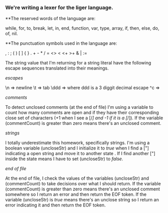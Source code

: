 ### We're writing a lexer for the liger language. 

**The reserved words of the language are: 

while, for, to, break, let, in, end, function, var, type, array, if, then, else, do, of, nil.

**The punctuation symbols used in the language are: 

, : ; ( ) [ ] { } . + - * / = <> < <+ >+ & | :=

The string value that I'm returning for a string literal have the following escape sequences translated into their meanings. 

*escapes* 

\n   => newline
\t   => tab
\ddd => where ddd is a 3 diggit decimal escape
\^c  => 

*comments*

To detect unclosed comments (at the end of file) I'm using a variable to count how many comments are open and if they have their corresponding close set of characters (+1 when I see a [/*] and -1 if it is a [*/]). If the variable (commentCount) is greater than zero means there's an unclosed comment.

*strings* 

I totally underestimate this homework, specifically strings. I'm using a boolean variable (uncloseStr) and I initialize it to *true* when I find a ["] indicating a open string and move it to another state <STRING>. If I find another ["] inside the <STRING> state means I have to set (uncloseStr) to *false*. 

*end of file*

At the end of file, I check the values of the variables (uncloseStr) and (commentCount) to take decisions over what I should return. If the variable (commentCount) is greater than zero means there's an unclosed comment somewhere so I return an error and then return the EOF token. If the variable (uncloseStr) is *true* means there's an unclose string so I return an error indicating it and then return the EOF token. 

